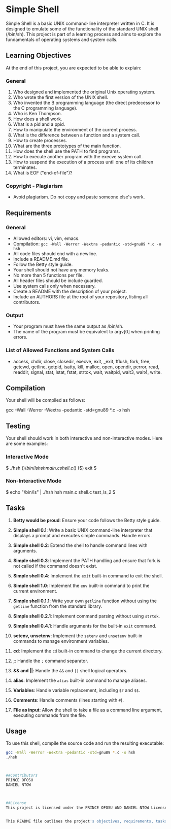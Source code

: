 # Simple Shell

Simple Shell is a basic UNIX command-line interpreter written in C. It is designed to emulate some of the functionality of the standard UNIX shell (/bin/sh). This project is part of a learning process and aims to explore the fundamentals of operating systems and system calls.

## Learning Objectives

At the end of this project, you are expected to be able to explain:

### General
1. Who designed and implemented the original Unix operating system.
2. Who wrote the first version of the UNIX shell.
3. Who invented the B programming language (the direct predecessor to the C programming language).
4. Who is Ken Thompson.
5. How does a shell work.
6. What is a pid and a ppid.
7. How to manipulate the environment of the current process.
8. What is the difference between a function and a system call.
9. How to create processes.
10. What are the three prototypes of the main function.
11. How does the shell use the PATH to find programs.
12. How to execute another program with the execve system call.
13. How to suspend the execution of a process until one of its children terminates.
14. What is EOF ("end-of-file")?

### Copyright - Plagiarism
- Avoid plagiarism. Do not copy and paste someone else's work.

## Requirements

### General
- Allowed editors: vi, vim, emacs.
- Compilation: `gcc -Wall -Werror -Wextra -pedantic -std=gnu89 *.c -o hsh`
- All code files should end with a newline.
- Include a README.md file.
- Follow the Betty style guide.
- Your shell should not have any memory leaks.
- No more than 5 functions per file.
- All header files should be include guarded.
- Use system calls only when necessary.
- Create a README with the description of your project.
- Include an AUTHORS file at the root of your repository, listing all contributors.

### Output
- Your program must have the same output as /bin/sh.
- The name of the program must be equivalent to argv[0] when printing errors.

### List of Allowed Functions and System Calls
- access, chdir, close, closedir, execve, exit, _exit, fflush, fork, free, getcwd, getline, getpid, isatty, kill, malloc, open, opendir, perror, read, readdir, signal, stat, lstat, fstat, strtok, wait, waitpid, wait3, wait4, write.

## Compilation

Your shell will be compiled as follows:

gcc -Wall -Werror -Wextra -pedantic -std=gnu89 *.c -o hsh


## Testing

Your shell should work in both interactive and non-interactive modes. Here are some examples:

### Interactive Mode
$ ./hsh
($) /bin/ls
hsh main.c shell.c
($)
($) exit
$

### Non-Interactive Mode
$ echo "/bin/ls" | ./hsh
hsh main.c shell.c test_ls_2
$


## Tasks

1. **Betty would be proud**: Ensure your code follows the Betty style guide.

2. **Simple shell 0.1**: Write a basic UNIX command-line interpreter that displays a prompt and executes simple commands. Handle errors.

3. **Simple shell 0.2**: Extend the shell to handle command lines with arguments.

4. **Simple shell 0.3**: Implement the PATH handling and ensure that fork is not called if the command doesn't exist.

5. **Simple shell 0.4**: Implement the `exit` built-in command to exit the shell.

6. **Simple shell 1.0**: Implement the `env` built-in command to print the current environment.

7. **Simple shell 0.1.1**: Write your own `getline` function without using the `getline` function from the standard library.

8.  **Simple shell 0.2.1**: Implement command parsing without using `strtok`.

9. **Simple shell 0.4.1**: Handle arguments for the built-in `exit` command.

10. **setenv, unsetenv**: Implement the `setenv` and `unsetenv` built-in commands to manage environment variables.

11. **cd**: Implement the `cd` built-in command to change the current directory.

12. **;**: Handle the `;` command separator.

13. **&& and ||**: Handle the `&&` and `||` shell logical operators.

14. **alias**: Implement the `alias` built-in command to manage aliases.

15. **Variables**: Handle variable replacement, including `$?` and `$$`.

16. **Comments**: Handle comments (lines starting with `#`).

17. **File as input**: Allow the shell to take a file as a command line argument, executing commands from the file.

## Usage

To use this shell, compile the source code and run the resulting executable:

```bash
gcc -Wall -Werror -Wextra -pedantic -std=gnu89 *.c -o hsh
./hsh



##Contributors
PRINCE OFOSU
DANIEL NTOW 



##License
This project is licensed under the PRINCE OFOSU AND DANIEL NTOW License - see the LICENSE.md file for details.


This README file outlines the project's objectives, requirements, tasks, and usage instructions, making it a comprehensive guide for anyone interested in your simple shell project.
